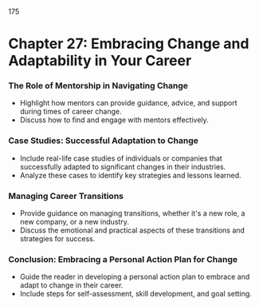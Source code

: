 175

# **Chapter 27: Embracing Change and Adaptability in Your Career**


### **The Role of Mentorship in Navigating Change**

- Highlight how mentors can provide guidance, advice, and support during times of career change.
- Discuss how to find and engage with mentors effectively.


### **Case Studies: Successful Adaptation to Change**

- Include real-life case studies of individuals or companies that successfully adapted to significant 
changes in their industries.
- Analyze these cases to identify key strategies and lessons learned.


### **Managing Career Transitions**

- Provide guidance on managing transitions, whether it's a new role, a new company, or a new industry.
- Discuss the emotional and practical aspects of these transitions and strategies for success.


### **Conclusion: Embracing a Personal Action Plan for Change**

- Guide the reader in developing a personal action plan to embrace and adapt to change in their career.
- Include steps for self-assessment, skill development, and goal setting.
